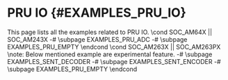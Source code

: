 # PRU IO {#EXAMPLES_PRU_IO}

This page lists all the examples related to PRU IO.
\cond SOC_AM64X || SOC_AM243X
-# \subpage EXAMPLES_PRU_ADC
-# \subpage EXAMPLES_PRU_EMPTY
\endcond
\cond SOC_AM263X || SOC_AM263PX
\note: Below mentioned example are experimental feature.
-# \subpage EXAMPLES_SENT_DECODER
-# \subpage EXAMPLES_SENT_ENCODER
-# \subpage EXAMPLES_PRU_EMPTY
\endcond
